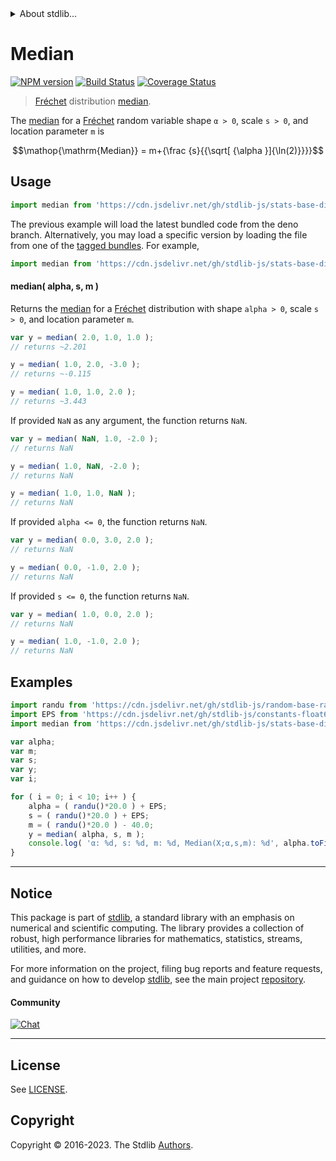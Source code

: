 <!--

@license Apache-2.0

Copyright (c) 2018 The Stdlib Authors.

Licensed under the Apache License, Version 2.0 (the "License");
you may not use this file except in compliance with the License.
You may obtain a copy of the License at

   http://www.apache.org/licenses/LICENSE-2.0

Unless required by applicable law or agreed to in writing, software
distributed under the License is distributed on an "AS IS" BASIS,
WITHOUT WARRANTIES OR CONDITIONS OF ANY KIND, either express or implied.
See the License for the specific language governing permissions and
limitations under the License.

-->


<details>
  <summary>
    About stdlib...
  </summary>
  <p>We believe in a future in which the web is a preferred environment for numerical computation. To help realize this future, we've built stdlib. stdlib is a standard library, with an emphasis on numerical and scientific computation, written in JavaScript (and C) for execution in browsers and in Node.js.</p>
  <p>The library is fully decomposable, being architected in such a way that you can swap out and mix and match APIs and functionality to cater to your exact preferences and use cases.</p>
  <p>When you use stdlib, you can be absolutely certain that you are using the most thorough, rigorous, well-written, studied, documented, tested, measured, and high-quality code out there.</p>
  <p>To join us in bringing numerical computing to the web, get started by checking us out on <a href="https://github.com/stdlib-js/stdlib">GitHub</a>, and please consider <a href="https://opencollective.com/stdlib">financially supporting stdlib</a>. We greatly appreciate your continued support!</p>
</details>

# Median

[![NPM version][npm-image]][npm-url] [![Build Status][test-image]][test-url] [![Coverage Status][coverage-image]][coverage-url] <!-- [![dependencies][dependencies-image]][dependencies-url] -->

> [Fréchet][frechet-distribution] distribution [median][median].

<!-- Section to include introductory text. Make sure to keep an empty line after the intro `section` element and another before the `/section` close. -->

<section class="intro">

The [median][median] for a [Fréchet][frechet-distribution] random variable shape `α > 0`, scale `s > 0`, and location parameter `m` is

<!-- <equation class="equation" label="eq:frechet_median" align="center" raw="\operatorname{Median} = m+{\frac {s}{{\sqrt[ {\alpha }]{\ln(2)}}}}" alt="Median for a Fréchet distribution."> -->

```math
\mathop{\mathrm{Median}} = m+{\frac {s}{{\sqrt[ {\alpha }]{\ln(2)}}}}
```

<!-- <div class="equation" align="center" data-raw-text="\operatorname{Median} = m+{\frac {s}{{\sqrt[ {\alpha }]{\ln(2)}}}}" data-equation="eq:frechet_median">
    <img src="https://cdn.jsdelivr.net/gh/stdlib-js/stdlib@51534079fef45e990850102147e8945fb023d1d0/lib/node_modules/@stdlib/stats/base/dists/frechet/median/docs/img/equation_frechet_median.svg" alt="Median for a Fréchet distribution.">
    <br>
</div> -->

<!-- </equation> -->

</section>

<!-- /.intro -->

<!-- Package usage documentation. -->



<section class="usage">

## Usage

```javascript
import median from 'https://cdn.jsdelivr.net/gh/stdlib-js/stats-base-dists-frechet-median@deno/mod.js';
```
The previous example will load the latest bundled code from the deno branch. Alternatively, you may load a specific version by loading the file from one of the [tagged bundles](https://github.com/stdlib-js/stats-base-dists-frechet-median/tags). For example,

```javascript
import median from 'https://cdn.jsdelivr.net/gh/stdlib-js/stats-base-dists-frechet-median@v0.1.0-deno/mod.js';
```

#### median( alpha, s, m )

Returns the [median][median] for a [Fréchet][frechet-distribution] distribution with shape `alpha > 0`, scale `s > 0`, and location parameter `m`.

```javascript
var y = median( 2.0, 1.0, 1.0 );
// returns ~2.201

y = median( 1.0, 2.0, -3.0 );
// returns ~-0.115

y = median( 1.0, 1.0, 2.0 );
// returns ~3.443
```

If provided `NaN` as any argument, the function returns `NaN`.

```javascript
var y = median( NaN, 1.0, -2.0 );
// returns NaN

y = median( 1.0, NaN, -2.0 );
// returns NaN

y = median( 1.0, 1.0, NaN );
// returns NaN
```

If provided `alpha <= 0`, the function returns `NaN`.

```javascript
var y = median( 0.0, 3.0, 2.0 );
// returns NaN

y = median( 0.0, -1.0, 2.0 );
// returns NaN
```

If provided `s <= 0`, the function returns `NaN`.

```javascript
var y = median( 1.0, 0.0, 2.0 );
// returns NaN

y = median( 1.0, -1.0, 2.0 );
// returns NaN
```

</section>

<!-- /.usage -->

<!-- Package usage notes. Make sure to keep an empty line after the `section` element and another before the `/section` close. -->

<section class="notes">

</section>

<!-- /.notes -->

<!-- Package usage examples. -->

<section class="examples">

## Examples

<!-- eslint no-undef: "error" -->

```javascript
import randu from 'https://cdn.jsdelivr.net/gh/stdlib-js/random-base-randu@deno/mod.js';
import EPS from 'https://cdn.jsdelivr.net/gh/stdlib-js/constants-float64-eps@deno/mod.js';
import median from 'https://cdn.jsdelivr.net/gh/stdlib-js/stats-base-dists-frechet-median@deno/mod.js';

var alpha;
var m;
var s;
var y;
var i;

for ( i = 0; i < 10; i++ ) {
    alpha = ( randu()*20.0 ) + EPS;
    s = ( randu()*20.0 ) + EPS;
    m = ( randu()*20.0 ) - 40.0;
    y = median( alpha, s, m );
    console.log( 'α: %d, s: %d, m: %d, Median(X;α,s,m): %d', alpha.toFixed( 4 ), s.toFixed( 4 ), m.toFixed( 4 ), y.toFixed( 4 ) );
}
```

</section>

<!-- /.examples -->

<!-- Section to include cited references. If references are included, add a horizontal rule *before* the section. Make sure to keep an empty line after the `section` element and another before the `/section` close. -->

<section class="references">

</section>

<!-- /.references -->

<!-- Section for related `stdlib` packages. Do not manually edit this section, as it is automatically populated. -->

<section class="related">

</section>

<!-- /.related -->

<!-- Section for all links. Make sure to keep an empty line after the `section` element and another before the `/section` close. -->


<section class="main-repo" >

* * *

## Notice

This package is part of [stdlib][stdlib], a standard library with an emphasis on numerical and scientific computing. The library provides a collection of robust, high performance libraries for mathematics, statistics, streams, utilities, and more.

For more information on the project, filing bug reports and feature requests, and guidance on how to develop [stdlib][stdlib], see the main project [repository][stdlib].

#### Community

[![Chat][chat-image]][chat-url]

---

## License

See [LICENSE][stdlib-license].


## Copyright

Copyright &copy; 2016-2023. The Stdlib [Authors][stdlib-authors].

</section>

<!-- /.stdlib -->

<!-- Section for all links. Make sure to keep an empty line after the `section` element and another before the `/section` close. -->

<section class="links">

[npm-image]: http://img.shields.io/npm/v/@stdlib/stats-base-dists-frechet-median.svg
[npm-url]: https://npmjs.org/package/@stdlib/stats-base-dists-frechet-median

[test-image]: https://github.com/stdlib-js/stats-base-dists-frechet-median/actions/workflows/test.yml/badge.svg?branch=v0.1.0
[test-url]: https://github.com/stdlib-js/stats-base-dists-frechet-median/actions/workflows/test.yml?query=branch:v0.1.0

[coverage-image]: https://img.shields.io/codecov/c/github/stdlib-js/stats-base-dists-frechet-median/main.svg
[coverage-url]: https://codecov.io/github/stdlib-js/stats-base-dists-frechet-median?branch=main

<!--

[dependencies-image]: https://img.shields.io/david/stdlib-js/stats-base-dists-frechet-median.svg
[dependencies-url]: https://david-dm.org/stdlib-js/stats-base-dists-frechet-median/main

-->

[chat-image]: https://img.shields.io/gitter/room/stdlib-js/stdlib.svg
[chat-url]: https://app.gitter.im/#/room/#stdlib-js_stdlib:gitter.im

[stdlib]: https://github.com/stdlib-js/stdlib

[stdlib-authors]: https://github.com/stdlib-js/stdlib/graphs/contributors

[umd]: https://github.com/umdjs/umd
[es-module]: https://developer.mozilla.org/en-US/docs/Web/JavaScript/Guide/Modules

[deno-url]: https://github.com/stdlib-js/stats-base-dists-frechet-median/tree/deno
[umd-url]: https://github.com/stdlib-js/stats-base-dists-frechet-median/tree/umd
[esm-url]: https://github.com/stdlib-js/stats-base-dists-frechet-median/tree/esm
[branches-url]: https://github.com/stdlib-js/stats-base-dists-frechet-median/blob/main/branches.md

[stdlib-license]: https://raw.githubusercontent.com/stdlib-js/stats-base-dists-frechet-median/main/LICENSE

[frechet-distribution]: https://en.wikipedia.org/wiki/Fr%C3%A9chet_distribution

[median]: https://en.wikipedia.org/wiki/Median

</section>

<!-- /.links -->
